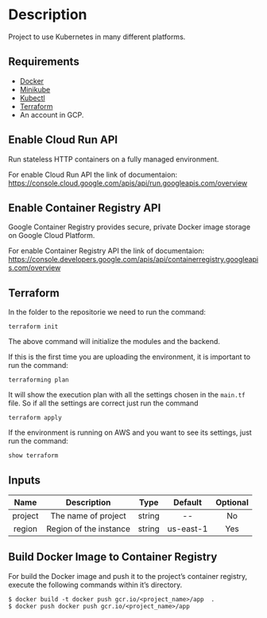 # Description

Project to use Kubernetes in many different platforms.

## Requirements

- [Docker](https://docs.docker.com/desktop/mac/apple-silicon/)
- [Minikube](https://minikube.sigs.k8s.io/docs/start/)
- [Kubectl](https://kubernetes.io/docs/tasks/tools/install-kubectl-macos/)
- [Terraform](https://www.terraform.io/downloads)
- An account in GCP.

## Enable Cloud Run API

Run stateless HTTP containers on a fully managed environment.

For enable Cloud Run API the link of documentaion: https://console.cloud.google.com/apis/api/run.googleapis.com/overview

## Enable Container Registry API

Google Container Registry provides secure, private Docker image storage on Google Cloud Platform. 

For enable Container Registry API the link of documentaion: https://console.developers.google.com/apis/api/containerregistry.googleapis.com/overview

## Terraform
In the folder to the repositorie we need to run the command:

``` ssh
terraform init
```
The above command will initialize the modules and the backend.

If this is the first time you are uploading the environment, it is important to run the command:

``` ssh
terraforming plan
```
It will show the execution plan with all the settings chosen in the ```main.tf``` file. So if all the settings are correct just run the command

 ``` ssh
terraform apply
 ```

If the environment is running on AWS and you want to see its settings, just run the command:

``` ssh
show terraform
```

## Inputs

|Name|Description|Type|Default|Optional|
|:-:|:-:|:-:|:-:|:-:|
|project|The name of project|string|--|No|
|region|Region of the instance|string|us-east-1|Yes|

## Build Docker Image to Container Registry

For build the Docker image and push it to the project’s container registry, execute the following commands within it’s directory.

``` ssh
$ docker build -t docker push gcr.io/<project_name>/app  .
$ docker push docker push gcr.io/<project_name>/app 
```